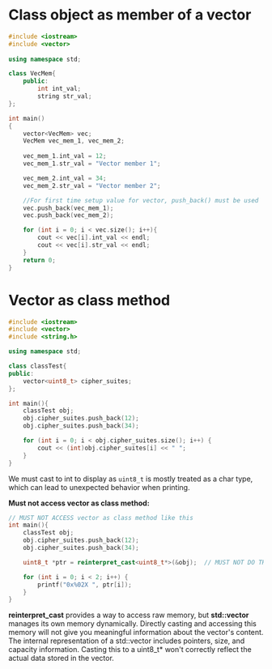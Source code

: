 # Class object as member of a vector

```cpp
#include <iostream>
#include <vector>
 
using namespace std;

class VecMem{
    public:
        int int_val;
        string str_val;
};

int main()
{
    vector<VecMem> vec;
    VecMem vec_mem_1, vec_mem_2;
    
    vec_mem_1.int_val = 12;
    vec_mem_1.str_val = "Vector member 1";

    vec_mem_2.int_val = 34;
    vec_mem_2.str_val = "Vector member 2";

    //For first time setup value for vector, push_back() must be used
    vec.push_back(vec_mem_1);
    vec.push_back(vec_mem_2);

    for (int i = 0; i < vec.size(); i++){
        cout << vec[i].int_val << endl;
        cout << vec[i].str_val << endl;
    }
    return 0;
}
```
# Vector as class method
```cpp
#include <iostream>
#include <vector>
#include <string.h>

using namespace std;

class classTest{
public:
    vector<uint8_t> cipher_suites;
};

int main(){
	classTest obj;
    obj.cipher_suites.push_back(12);
    obj.cipher_suites.push_back(34);

    for (int i = 0; i < obj.cipher_suites.size(); i++) {
        cout << (int)obj.cipher_suites[i] << " ";
    }
}
```
We must cast to int to display as ``uint8_t`` is mostly treated as a char type, which can lead to unexpected behavior when printing.

**Must not access vector as class method:**
```cpp
// MUST NOT ACCESS vector as class method like this
int main(){
	classTest obj;
    obj.cipher_suites.push_back(12);
    obj.cipher_suites.push_back(34);

    uint8_t *ptr = reinterpret_cast<uint8_t*>(&obj);  // MUST NOT DO THIS

    for (int i = 0; i < 2; i++) {
        printf("0x%02X ", ptr[i]);
    }
}
```
**reinterpret_cast** provides a way to access raw memory, but **std::vector** manages its own memory dynamically. Directly casting and accessing this memory will not give you meaningful information about the vector's content. The internal representation of a std::vector includes pointers, size, and capacity information. Casting this to a uint8_t* won't correctly reflect the actual data stored in the vector.

